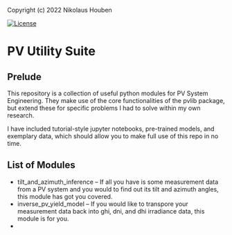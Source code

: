 Copyright (c) 2022 Nikolaus Houben

[![License](https://img.shields.io/badge/License-Apache%202.0-blue.svg)](https://opensource.org/licenses/Apache-2.0)

# PV Utility Suite

## Prelude

This repository is a collection of useful python modules for PV System Engineering. They make use of the core functionalities of the pvlib package, but extend these for specific problems I had to solve within my own research. 

I have included tutorial-style jupyter notebooks, pre-trained models, and exemplary data, which should allow you to make full use of this repo in no time. 

## List of Modules

* tilt_and_azimuth_inference – If all you have is some measurement data from a PV system and you would to find out its tilt and azimuth angles, this module has got you covered. 
* inverse_pv_yield_model – If you would like to transpore your measurement data back into ghi, dni, and dhi irradiance data, this module is for you. 
* 
